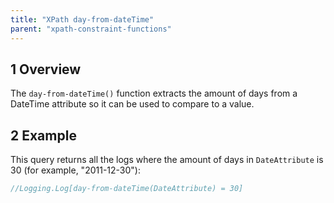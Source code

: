 ```yaml
---
title: "XPath day-from-dateTime"
parent: "xpath-constraint-functions"
---
```


## 1 Overview

The `day-from-dateTime()` function extracts the amount of days from a DateTime attribute so it can be used to compare to a value.

## 2 Example

This query returns all the logs where the amount of days in `DateAttribute` is 30 (for example, "2011-12-30"):

```java
//Logging.Log[day-from-dateTime(DateAttribute) = 30]
```
